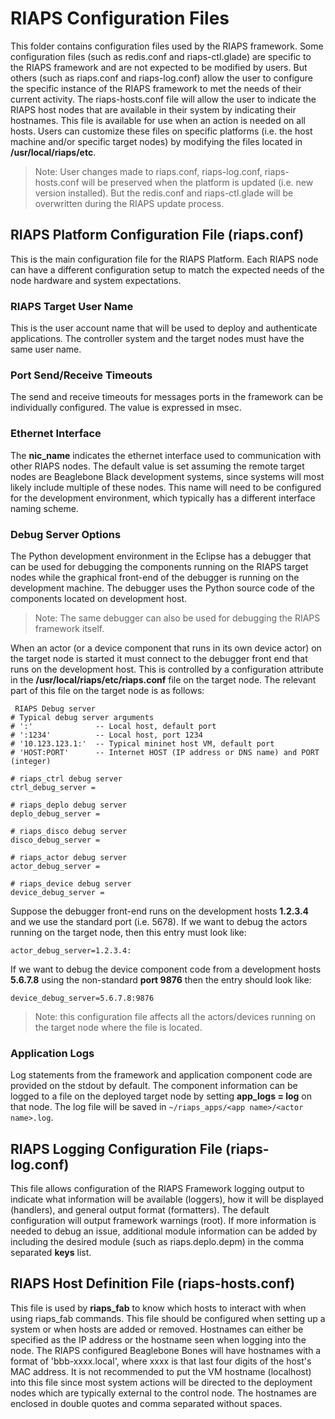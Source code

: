 # RIAPS Configuration Files

This folder contains configuration files used by the RIAPS framework.  Some configuration files (such as redis.conf and riaps-ctl.glade) are specific to the RIAPS framework and are not expected to be modified by users.  But others (such as riaps.conf and riaps-log.conf) allow the user to configure the specific instance of the RIAPS framework to met the needs of their current activity.  The riaps-hosts.conf file will allow the user to indicate the RIAPS host nodes that are available in their system by indicating their hostnames.  This file is available for use when an action is needed on all hosts.  Users can customize these files on specific platforms (i.e. the host machine and/or specific target nodes) by modifying the files located in **/usr/local/riaps/etc**.

> Note:  User changes made to riaps.conf, riaps-log.conf, riaps-hosts.conf will be preserved when the platform is updated (i.e. new version installed).  But the redis.conf and riaps-ctl.glade will be overwritten during the RIAPS update process.

## RIAPS Platform Configuration File (riaps.conf)

This is the main configuration file for the RIAPS Platform.  Each RIAPS node can have a different configuration setup to match the expected needs of the node hardware and system expectations.

### RIAPS Target User Name

This is the user account name that will be used to deploy and authenticate applications.  The controller system and the target nodes must have the same user name.

### Port Send/Receive Timeouts

The send and receive timeouts for messages ports in the framework can be individually configured.  The value is expressed in msec.

### Ethernet Interface

The **nic_name** indicates the ethernet interface used to communication with other RIAPS nodes.  The default value is set assuming the remote target nodes are Beaglebone Black development systems, since systems will most likely include multiple of these nodes.  This name will need to be configured for the development environment, which typically has a different interface naming scheme.  

### Debug Server Options

The Python development environment in the Eclipse has a debugger that can be used
for debugging the components running on the RIAPS target nodes while the graphical
front-end of the debugger is running on the development machine. The debugger uses
the Python source code of the components located on development host.

>Note: The same debugger can also be used for debugging the RIAPS framework itself.

When an actor (or a device component that runs in its own device actor) on the target node
is started it must connect to the debugger front end that runs on the development host.
This is controlled by a configuration attribute in the **/usr/local/riaps/etc/riaps.conf**
file on the target node. The relevant part of this file on the target node
is as follows:

```
 RIAPS Debug server
# Typical debug server arguments
# ':'              -- Local host, default port
# ':1234'          -- Local host, port 1234
# '10.123.123.1:'  -- Typical mininet host VM, default port
# 'HOST:PORT'      -- Internet HOST (IP address or DNS name) and PORT (integer)

# riaps_ctrl debug server
ctrl_debug_server =

# riaps_deplo debug server
deplo_debug_server =

# riaps_disco debug server
disco_debug_server =

# riaps_actor debug server
actor_debug_server =

# riaps_device debug server
device_debug_server =
```

Suppose the debugger front-end runs on the development hosts **1.2.3.4** and we use the standard
port (i.e. 5678). If we want to debug the actors running on the target node, then this entry
must look like:

```
actor_debug_server=1.2.3.4:
```

If we want to debug the device component code from a development hosts **5.6.7.8** using the
non-standard **port 9876** then the entry should look like:

```
device_debug_server=5.6.7.8:9876
```

> Note: this configuration file affects all the actors/devices running on the target node where
the file is located.

### Application Logs

Log statements from the framework and application component code are provided on the stdout by default.  The component information can be logged to a file on the deployed target node by setting **app_logs = log** on that node.  The log file will be saved in ```~/riaps_apps/<app name>/<actor name>.log```.

## RIAPS Logging Configuration File (riaps-log.conf)

This file allows configuration of the RIAPS Framework logging output to indicate what information will be available (loggers), how it will be displayed (handlers), and general output format (formatters).  The default configuration will output framework warnings (root).  If more information is needed to debug an issue, additional module information can be added by including the desired module (such as riaps.deplo.depm) in the comma separated **keys** list.  

## RIAPS Host Definition File (riaps-hosts.conf)

This file is used by **riaps_fab** to know which hosts to interact with when using riaps_fab commands.  This file should be configured when setting up a system or when hosts are added or removed.  Hostnames can either be specified as the IP address or the hostname seen when logging into the node.  The RIAPS configured Beaglebone Bones will have hostnames with a format of 'bbb-xxxx.local', where xxxx is that last four digits of the host's MAC address.  It is not recommended to put the VM hostname (localhost) into this file since most system actions will be directed to the deployment nodes which are typically external to the control node.  The hostnames are enclosed in double quotes and comma separated without spaces.
